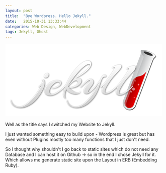 ```yaml
---
layout: post
title:  "Bye Wordpress. Hello Jekyll."
date:   2015-10-31 13:33:44
categories: Web Design, WebDevelopment
tags: Jekyll, Ghost
---
```


![Jekyll](/img/posts/jekyll.png)

Well as the title says I switched my Website to Jekyll.

I just wanted something easy to build upon - Wordpress is great but has even without Plugins mostly too many functions that I just don't need.
<!--more-->
So I thought why shouldn't I go back to static sites which do not need any Database and I can host it on Github -> so in the end I chose Jekyll for it.
Which allows me generate static site upon the Layout in ERB (Embedding Ruby).
